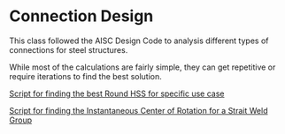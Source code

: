 # Connection Design

This class followed the AISC Design Code to analysis different types of
connections for steel structures.

While most of the calculations are fairly simple, they can get repetitive or
require iterations to find the best solution.

[Script for finding the best Round HSS for specific use case](RoundHSSCalc.py)

[Script for finding the Instantaneous Center of Rotation for a Strait Weld Group](ICcalc.py)

